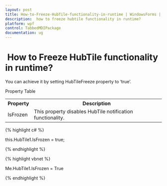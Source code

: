 ```yaml
---
layout: post
title: How-to-Freeze-HubTile-functionality-in-runtime | WindowsForms | Syncfusion
description:  how to freeze hubtile functionality in runtime?
platform: wpf
control: TabbedMDIPackage
documentation: ug
---
```


#  How to Freeze HubTile functionality in runtime?

You can achieve it by setting HubTileFreeze property to ‘true’.

Property Table

<table>
<tr>
<th>
Property</th><th>
Description</td></tr>
<tr>
<td>
IsFrozen</td><td>
This property disables HubTile notification functionality.</td></tr>
</table>


{% highlight c# %}

this.HubTile1.IsFrozen = true;


{% endhighlight %}


{% highlight vbnet %}

Me.HubTile1.IsFrozen = True

{% endhighlight %}



